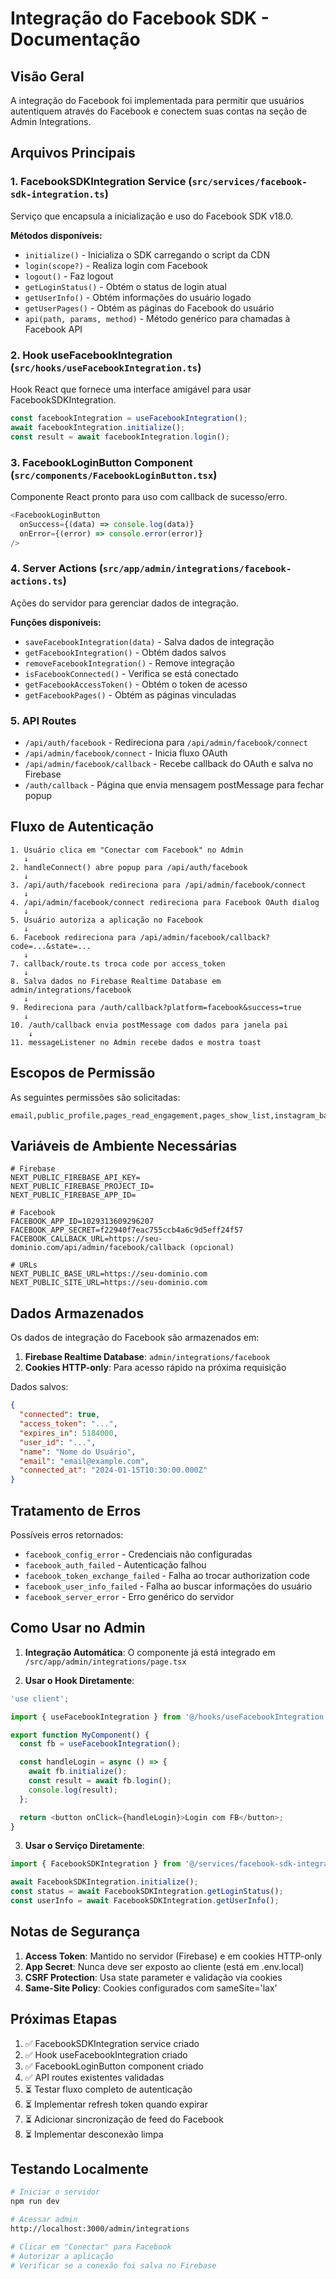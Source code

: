 # Integração do Facebook SDK - Documentação

## Visão Geral

A integração do Facebook foi implementada para permitir que usuários autentiquem através do Facebook e conectem suas contas na seção de Admin Integrations.

## Arquivos Principais

### 1. **FacebookSDKIntegration Service** (`src/services/facebook-sdk-integration.ts`)
Serviço que encapsula a inicialização e uso do Facebook SDK v18.0.

**Métodos disponíveis:**
- `initialize()` - Inicializa o SDK carregando o script da CDN
- `login(scope?)` - Realiza login com Facebook
- `logout()` - Faz logout
- `getLoginStatus()` - Obtém o status de login atual
- `getUserInfo()` - Obtém informações do usuário logado
- `getUserPages()` - Obtém as páginas do Facebook do usuário
- `api(path, params, method)` - Método genérico para chamadas à Facebook API

### 2. **Hook useFacebookIntegration** (`src/hooks/useFacebookIntegration.ts`)
Hook React que fornece uma interface amigável para usar FacebookSDKIntegration.

```typescript
const facebookIntegration = useFacebookIntegration();
await facebookIntegration.initialize();
const result = await facebookIntegration.login();
```

### 3. **FacebookLoginButton Component** (`src/components/FacebookLoginButton.tsx`)
Componente React pronto para uso com callback de sucesso/erro.

```typescript
<FacebookLoginButton
  onSuccess={(data) => console.log(data)}
  onError={(error) => console.error(error)}
/>
```

### 4. **Server Actions** (`src/app/admin/integrations/facebook-actions.ts`)
Ações do servidor para gerenciar dados de integração.

**Funções disponíveis:**
- `saveFacebookIntegration(data)` - Salva dados de integração
- `getFacebookIntegration()` - Obtém dados salvos
- `removeFacebookIntegration()` - Remove integração
- `isFacebookConnected()` - Verifica se está conectado
- `getFacebookAccessToken()` - Obtém o token de acesso
- `getFacebookPages()` - Obtém as páginas vinculadas

### 5. **API Routes**
- `/api/auth/facebook` - Redireciona para `/api/admin/facebook/connect`
- `/api/admin/facebook/connect` - Inicia fluxo OAuth
- `/api/admin/facebook/callback` - Recebe callback do OAuth e salva no Firebase
- `/auth/callback` - Página que envia mensagem postMessage para fechar popup

## Fluxo de Autenticação

```
1. Usuário clica em "Conectar com Facebook" no Admin
   ↓
2. handleConnect() abre popup para /api/auth/facebook
   ↓
3. /api/auth/facebook redireciona para /api/admin/facebook/connect
   ↓
4. /api/admin/facebook/connect redireciona para Facebook OAuth dialog
   ↓
5. Usuário autoriza a aplicação no Facebook
   ↓
6. Facebook redireciona para /api/admin/facebook/callback?code=...&state=...
   ↓
7. callback/route.ts troca code por access_token
   ↓
8. Salva dados no Firebase Realtime Database em admin/integrations/facebook
   ↓
9. Redireciona para /auth/callback?platform=facebook&success=true
   ↓
10. /auth/callback envia postMessage com dados para janela pai
    ↓
11. messageListener no Admin recebe dados e mostra toast
```

## Escopos de Permissão

As seguintes permissões são solicitadas:

```
email,public_profile,pages_read_engagement,pages_show_list,instagram_basic,instagram_manage_insights
```

## Variáveis de Ambiente Necessárias

```env
# Firebase
NEXT_PUBLIC_FIREBASE_API_KEY=
NEXT_PUBLIC_FIREBASE_PROJECT_ID=
NEXT_PUBLIC_FIREBASE_APP_ID=

# Facebook
FACEBOOK_APP_ID=1029313609296207
FACEBOOK_APP_SECRET=f22940f7eac755ccb4a6c9d5eff24f57
FACEBOOK_CALLBACK_URL=https://seu-dominio.com/api/admin/facebook/callback (opcional)

# URLs
NEXT_PUBLIC_BASE_URL=https://seu-dominio.com
NEXT_PUBLIC_SITE_URL=https://seu-dominio.com
```

## Dados Armazenados

Os dados de integração do Facebook são armazenados em:
1. **Firebase Realtime Database**: `admin/integrations/facebook`
2. **Cookies HTTP-only**: Para acesso rápido na próxima requisição

Dados salvos:
```json
{
  "connected": true,
  "access_token": "...",
  "expires_in": 5184000,
  "user_id": "...",
  "name": "Nome do Usuário",
  "email": "email@example.com",
  "connected_at": "2024-01-15T10:30:00.000Z"
}
```

## Tratamento de Erros

Possíveis erros retornados:
- `facebook_config_error` - Credenciais não configuradas
- `facebook_auth_failed` - Autenticação falhou
- `facebook_token_exchange_failed` - Falha ao trocar authorization code
- `facebook_user_info_failed` - Falha ao buscar informações do usuário
- `facebook_server_error` - Erro genérico do servidor

## Como Usar no Admin

1. **Integração Automática**: O componente já está integrado em `/src/app/admin/integrations/page.tsx`

2. **Usar o Hook Diretamente**:
```typescript
'use client';

import { useFacebookIntegration } from '@/hooks/useFacebookIntegration';

export function MyComponent() {
  const fb = useFacebookIntegration();

  const handleLogin = async () => {
    await fb.initialize();
    const result = await fb.login();
    console.log(result);
  };

  return <button onClick={handleLogin}>Login com FB</button>;
}
```

3. **Usar o Serviço Diretamente**:
```typescript
import { FacebookSDKIntegration } from '@/services/facebook-sdk-integration';

await FacebookSDKIntegration.initialize();
const status = await FacebookSDKIntegration.getLoginStatus();
const userInfo = await FacebookSDKIntegration.getUserInfo();
```

## Notas de Segurança

1. **Access Token**: Mantido no servidor (Firebase) e em cookies HTTP-only
2. **App Secret**: Nunca deve ser exposto ao cliente (está em .env.local)
3. **CSRF Protection**: Usa state parameter e validação via cookies
4. **Same-Site Policy**: Cookies configurados com sameSite='lax'

## Próximas Etapas

1. ✅ FacebookSDKIntegration service criado
2. ✅ Hook useFacebookIntegration criado
3. ✅ FacebookLoginButton component criado
4. ✅ API routes existentes validadas
5. ⏳ Testar fluxo completo de autenticação
6. ⏳ Implementar refresh token quando expirar
7. ⏳ Adicionar sincronização de feed do Facebook
8. ⏳ Implementar desconexão limpa

## Testando Localmente

```bash
# Iniciar o servidor
npm run dev

# Acessar admin
http://localhost:3000/admin/integrations

# Clicar em "Conectar" para Facebook
# Autorizar a aplicação
# Verificar se a conexão foi salva no Firebase
```
